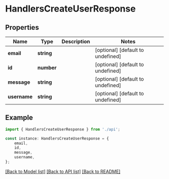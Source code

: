 # HandlersCreateUserResponse


## Properties

Name | Type | Description | Notes
------------ | ------------- | ------------- | -------------
**email** | **string** |  | [optional] [default to undefined]
**id** | **number** |  | [optional] [default to undefined]
**message** | **string** |  | [optional] [default to undefined]
**username** | **string** |  | [optional] [default to undefined]

## Example

```typescript
import { HandlersCreateUserResponse } from './api';

const instance: HandlersCreateUserResponse = {
    email,
    id,
    message,
    username,
};
```

[[Back to Model list]](../README.md#documentation-for-models) [[Back to API list]](../README.md#documentation-for-api-endpoints) [[Back to README]](../README.md)
